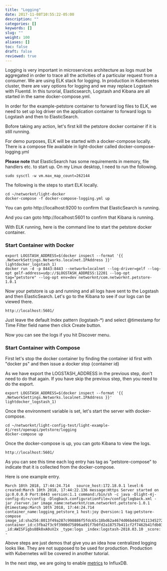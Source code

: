 ```yaml
---
title: "Logging"
date: 2017-11-08T10:55:22-05:00
description: ""
categories: []
keywords: []
slug: ""
weight: 100
aliases: []
toc: false
draft: false
reviewed: true
---
```


Logging is very important in microservices architecture as logs must be aggregated in
order to trace all the activities of a particular request from a consumer. We are using
ELK stack for logging. In production in Kubernetes cluster, there are vary options for
logging and we may replace Logstash with Fluentd. In this turorial, Elasticsearch, 
Logstash and Kibana are all started in the same docker-compose.yml.

In order for the example-petstore container to forward log files to ELK, we need to
set up log driver on the application container to forward logs to Logstash and then
to ElasticSearch. 
 
Bofore taking any action, let's first kill the petstore docker container if it is still
running. 
 
For demo purposes, ELK will be started with a docker-compose locally. There is a compose
file available in light-docker called docker-compose-logging.yml

**Please note** that ElasticSearch has some requirements in memory, file handlers etc.
to start up. On my Linux desktop, I need to run the following. 

```
sudo sysctl -w vm.max_map_count=262144
``` 
 
The following is the steps to start ELK locally. 

```
cd ~/networknt/light-docker
docker-compose -f docker-compose-logging.yml up
```

You can goto http://localhost:9200 to confirm that ElasticSearch is running.

And you can goto http://localhost:5601 to confirm that Kibana is running.

With ELK running, here is the command line to start the petstore docker container. 

### Start Container with Docker
 
```
export LOGSTASH_ADDRESS=$(docker inspect --format '{{ .NetworkSettings.Networks.localnet.IPAddress }}' lightdocker_logstash_1)
docker run -d -p 8443:8443 --network=localnet --log-driver=gelf --log-opt gelf-address=udp://$LOGSTASH_ADDRESS:12201 --log-opt tag="petstore" --log-opt env=dev networknt/com.networknt.petstore-1.0.1
```

Now your petstore is up and running and all logs have sent to the Logstash and 
then ElasticSearch. Let's go to the Kibana to see if our logs can be viewed there.

```
http://localhost:5601/
```

Just leave the default Index pattern (logstash-*) and select @timestamp for Time Filter
field name then click Create button. 
 
Now you can see the logs if you hit Discover menu. 


### Start Container with Compose

First let's stop the docker container by finding the container id first with "docker ps"
and then issue a docker stop {container id}

As we have export the LOGSTASH_ADDRESS in the previous step, don't need to do that again.
If you have skip the previous step, then you need to do the export. 

```
export LOGSTASH_ADDRESS=$(docker inspect --format '{{ .NetworkSettings.Networks.localnet.IPAddress }}' lightdocker_logstash_1)
```

Once the environment variable is set, let's start the server with docker-compose.

```
cd ~/networknt/light-config-test/light-example-4j/rest/openapi/petstore/logging
docker-compose up
```

Once the docker-compose is up, you can goto Kibana to view the logs. 

```
http://localhost:5601/
```

As you can see this time each log entry has tag as "petstore-compose" to indicate that it
is collected from the docker-compose. 

Here is one example entry. 

```
March 10th 2018, 17:44:24.714	source_host:172.18.0.1 level:6 created:March 10th 2018, 17:44:22.136 message:Https Server started on ip:0.0.0.0 Port:8443 version:1.1 command:/bin/sh -c java -Dlight-4j-config-dir=/config -Dlogback.configurationFile=/config/logback.xml -jar /server.jar image_name:networknt/com.networknt.petstore-1.0.1 @timestamp:March 10th 2018, 17:44:24.714 container_name:logging_petstore_1 host:joy @version:1 tag:petstore-compose image_id:sha256:8013f49a287c998886f5fdc65c18bd62a4674d06bd4d7d111345272f716b5fe1 container_id:c3fba2f3c9f3900d75896ad91f7b0fd2a18757b411cf2f7462b41fdb031ed165 _id:AWISFigbs8Bk8xA0uV2x _type:logs _index:logstash-2018.03.10 _score: -
```

Above steps are just demos that give you an idea how centralized logging looks like. They
are not supposed to be used for production. Production with Kubernetes will be covered in
another tutorial. 

In the next step, we are going to enable [metrics][] to InfluxDB. 

[metrics]: /tutorial/rest/openapi/petstore/metrics/
